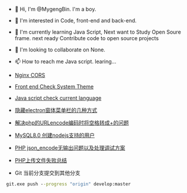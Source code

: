 - 👋 Hi, I'm @MygengBin. I'm a boy.

- 👀 I'm interested in Code, front-end and back-end.

- 🌱 I'm currently learning Java Script, Next want to Study Open Soure frame. next ready Contribute code to open source projects

- 💞️ I'm looking to collaborate on None.

- 📫 How to reach me Java script. learing...

- [Nginx CORS](./nginx跨域/README.md)

- [Front end Check System Theme](./markdown/%E5%89%8D%E7%AB%AF%E5%88%A4%E6%96%AD%E7%B3%BB%E7%BB%9F%E4%B8%BB%E9%A2%98.md)

- [Java script check current language](./markdown/JS判断当前系统语言、浏览器语言.md)

- [隐藏electron窗体菜单栏的几种方式](./markdown/隐藏electron窗体菜单栏的几种方式.md)

- [解决php的URLencode编码时将空格转成+的问题](./markdown/%E8%A7%A3%E5%86%B3php%E7%9A%84URLencode%E7%BC%96%E7%A0%81%E6%97%B6%E5%B0%86%E7%A9%BA%E6%A0%BC%E8%BD%AC%E6%88%90%2B%E7%9A%84%E9%97%AE%E9%A2%98.md)

- [MySQL8.0 创建nodejs支持的用户](./markdown/MySQL8.0_create_a_nodejs_support_user.md)

- [PHP json_encode无输出问题以及处理调试方案](./markdown/PHP%20json_encode%E6%97%A0%E8%BE%93%E5%87%BA%E9%97%AE%E9%A2%98%E4%BB%A5%E5%8F%8A%E5%A4%84%E7%90%86%E8%B0%83%E8%AF%95%E6%96%B9%E6%A1%88.md)

- [PHP上传文件失败总结](./markdown/PHP%E4%B8%8A%E4%BC%A0%E6%96%87%E4%BB%B6%E5%A4%B1%E8%B4%A5%E6%80%BB%E7%BB%93.md)

- Git 当前分支提交到其他分支
```cmd
git.exe push --progress "origin" develop:master
```  
<!---
  MygengBin/MygengBin is a ✨ special ✨ repository because its `README.md` (this file) appears on your GitHub profile.
  You can click the Preview link to take a look at your changes.
  --->
